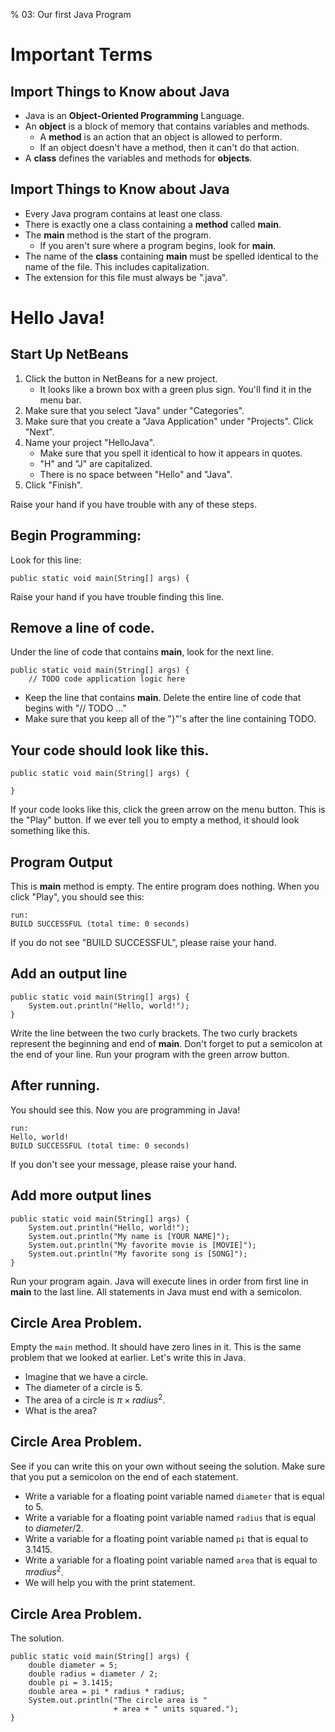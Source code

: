 % 03: Our first Java Program

# Important Terms

## Import Things to Know about Java

- Java is an **Object-Oriented Programming** Language.
- An **object** is a block of memory that contains variables and methods.
    - A **method** is an action that an object is allowed to perform.
    - If an object doesn't have a method, then it can't do that action.
- A **class** defines the variables and methods for **objects**.

## Import Things to Know about Java

- Every Java program contains at least one class.
- There is exactly one a class containing a **method** called **main**.
- The **main** method is the start of the program.
    - If you aren't sure where a program begins, look for **main**.
- The name of the **class** containing **main** must be spelled identical to the name of the file. This includes capitalization.
- The extension for this file must always be ".java".

# Hello Java!

## Start Up NetBeans

1. Click the button in NetBeans for a new project.
    - It looks like a brown box with a green plus sign. You'll find it in the menu bar.
2. Make sure that you select "Java" under "Categories".
3. Make sure that you create a "Java Application" under "Projects". Click "Next".
4. Name your project "HelloJava".
    - Make sure that you spell it identical to how it appears in quotes.
    - "H" and "J" are capitalized.
    - There is no space between "Hello" and "Java".
5. Click "Finish".

Raise your hand if you have trouble with any of these steps.

## Begin Programming:

Look for this line:

    public static void main(String[] args) {

Raise your hand if you have trouble finding this line.

## Remove a line of code.

Under the line of code that contains **main**, look for the next line.

    public static void main(String[] args) {
        // TODO code application logic here

- Keep the line that contains **main**. Delete the entire line of code that begins with "// TODO ..."
- Make sure that you keep all of the "}"'s after the line containing TODO.

## Your code should look like this.

    public static void main(String[] args) {

    }

If your code looks like this, click the green arrow on the menu button. This is the "Play" button. If we ever tell you to empty a method, it should look something like this.

## Program Output

This is **main** method is empty. The entire program does nothing. When you click "Play", you should see this:

    run:
    BUILD SUCCESSFUL (total time: 0 seconds)

If you do not see "BUILD SUCCESSFUL", please raise your hand.

## Add an output line

    public static void main(String[] args) {
        System.out.println("Hello, world!");
    }

Write the line between the two curly brackets. The two curly brackets represent the beginning and end of **main**. Don't forget to put a semicolon at the end of your line. Run your program with the green arrow button.

## After running.

You should see this. Now you are programming in Java!

    run:
    Hello, world!
    BUILD SUCCESSFUL (total time: 0 seconds)

If you don't see your message, please raise your hand.

## Add more output lines

    public static void main(String[] args) {
        System.out.println("Hello, world!");
        System.out.println("My name is [YOUR NAME]");
        System.out.println("My favorite movie is [MOVIE]");
        System.out.println("My favorite song is [SONG]");
    }

Run your program again. Java will execute lines in order from first line in **main** to the last line. All statements in Java must end with a semicolon.

## Circle Area Problem.

Empty the `main` method. It should have zero lines in it. This is the same problem that we looked at earlier. Let's write this in Java.

- Imagine that we have a circle.
- The diameter of a circle is 5.
- The area of a circle is $\pi \times radius^2$.
- What is the area? 

## Circle Area Problem.

See if you can write this on your own without seeing the solution. Make sure that you put a semicolon on the end of each statement.

- Write a variable for a floating point variable named `diameter` that is equal to $5$.
- Write a variable for a floating point variable named `radius` that is equal to $diameter / 2$.
- Write a variable for a floating point variable named `pi` that is equal to $3.1415$.
- Write a variable for a floating point variable named `area` that is equal to $\pi radius^2$.
- We will help you with the print statement.

## Circle Area Problem.

The solution.

    public static void main(String[] args) {
        double diameter = 5;
        double radius = diameter / 2;
        double pi = 3.1415;
        double area = pi * radius * radius;
        System.out.println("The circle area is "
                           + area + " units squared.");
    }


